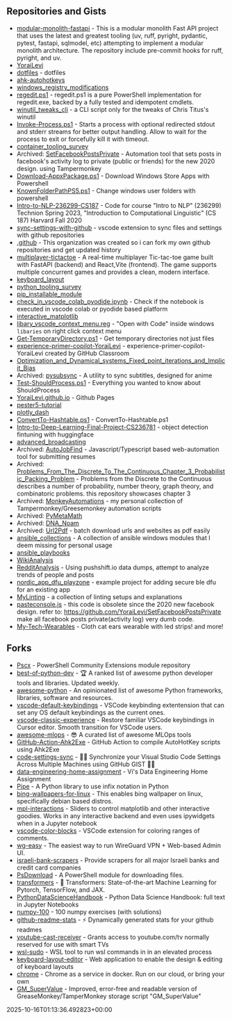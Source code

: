 ## Repositories and Gists
- [modular-monolith-fastapi](https://github.com/YoraiLevi/modular-monolith-fastapi) - This is a modular monolith Fast API project that uses the latest and greatest tooling (uv, ruff, pyright, pydantic, pytest, fastapi, sqlmodel, etc) attempting to implement a modular monolith architecture. The repository include pre-commit hooks for ruff, pyright, and uv.  
- [YoraiLevi](https://github.com/YoraiLevi/YoraiLevi)  
- [dotfiles](https://github.com/YoraiLevi/dotfiles) - dotfiles  
- [ahk-autohotkeys](https://github.com/YoraiLevi/ahk-autohotkeys)  
- [windows_registry_modifications](https://github.com/YoraiLevi/windows_registry_modifications)  
- [regedit.ps1](https://github.com/YoraiLevi/regedit.ps1) - regedit.ps1 is a pure PowerShell implementation for regedit.exe, backed by a fully tested and idempotent cmdlets.   
- [winutil_tweaks_cli](https://github.com/YoraiLevi/winutil_tweaks_cli) - a CLI script only for the tweaks of Chris Titus's winutil  
- [Invoke-Process.ps1](https://gist.github.com/YoraiLevi/d0d95011bed792dff57a301dbc2780ec) -     Starts a process with optional redirected stdout and stderr streams for better output handling. Allow to wait for the process to exit or forcefully kill it with timeout.  
- [container_tooling_survey](https://github.com/YoraiLevi/container_tooling_survey)  
- Archived: [SetFacebookPostsPrivate](https://github.com/YoraiLevi/SetFacebookPostsPrivate) - Automation tool that sets posts in facebook's activity log to private (public or friends) for the new 2020 design. using Tampermonkey  
- [Download-AppxPackage.ps1](https://gist.github.com/YoraiLevi/e1888ee1c06b34cb02d4b58b739301af) - Download Windows Store Apps with Powershell  
- [KnownFolderPathPS5.ps1](https://gist.github.com/YoraiLevi/0f333d520f502fdb1244cdf0524db6d2) - Change windows user folders with powershell  
- [Intro-to-NLP-236299-CS187](https://github.com/YoraiLevi/Intro-to-NLP-236299-CS187) - Code for course "Intro to NLP" (236299) Technion Spring 2023, "Introduction to Computational Linguistic" (CS 187) Harvard Fall 2020  
- [sync-settings-with-github](https://github.com/YoraiLevi/sync-settings-with-github) - vscode extension to sync files and settings with github repositories  
- [.github](https://github.com/ForkYoraiLevi/.github) - This organization was created so i can fork my own github repositories and get updated history   
- [multiplayer-tictactoe](https://github.com/YoraiLevi/multiplayer-tictactoe) - A real-time multiplayer Tic-tac-toe game built with FastAPI (backend) and React,Vite (frontend). The game supports multiple concurrent games and provides a clean, modern interface.    
- [keyboard_layout](https://github.com/YoraiLevi/keyboard_layout)  
- [python_tooling_survey](https://github.com/YoraiLevi/python_tooling_survey)  
- [pip_installable_module](https://github.com/YoraiLevi/pip_installable_module)  
- [check_in_vscode_colab_pyodide.ipynb](https://gist.github.com/YoraiLevi/b1ef408b50fd60ac1cbf90621b60b0bd) - Check if the notebook is executed in vscode colab or pyodide based platform  
- [interactive_matplotlib](https://github.com/YoraiLevi/interactive_matplotlib)  
- [libary_vscode_context_menu.reg](https://gist.github.com/YoraiLevi/418c973a319008fb2f5c1ebbbd38bad2) - "Open with Code" inside windows `libaries` on right click context menu  
- [Get-TemporaryDirectory.ps1](https://gist.github.com/YoraiLevi/ee4394992d820c05b9f820a166eaf987) - Get temporary directories not just files  
- [experience-primer-copilot-YoraiLevi](https://github.com/Exp-Primer-Copilot-Cohort-1/experience-primer-copilot-YoraiLevi) - experience-primer-copilot-YoraiLevi created by GitHub Classroom  
- [Optimization_and_Dynamical_systems_Fixed_point_iterations_and_Implicit_Bias](https://github.com/YoraiLevi/Optimization_and_Dynamical_systems_Fixed_point_iterations_and_Implicit_Bias)  
- Archived: [pysubsync](https://github.com/YoraiLevi/pysubsync) - A utility to sync subtitles, designed for anime  
- [Test-ShouldProcess.ps1](https://gist.github.com/YoraiLevi/db0a84ff7be60a974f87a527a6ecfe87) - Everything you wanted to know about ShouldProcess  
- [YoraiLevi.github.io](https://github.com/YoraiLevi/YoraiLevi.github.io) - Github Pages  
- [pester5-tutorial](https://github.com/YoraiLevi/pester5-tutorial)  
- [plotly_dash](https://github.com/YoraiLevi/plotly_dash)  
- [ConvertTo-Hashtable.ps1](https://gist.github.com/YoraiLevi/292bb8d0e2ce0f87d37e5d5d735fff16) - ConvertTo-Hashtable.ps1  
- [Intro-to-Deep-Learning-Final-Project-CS236781](https://github.com/YoraiLevi/Intro-to-Deep-Learning-Final-Project-CS236781) - object detection fintuning with huggingface  
- [advanced_broadcasting](https://github.com/YoraiLevi/advanced_broadcasting)  
- Archived: [AutoJobFind](https://github.com/YoraiLevi/AutoJobFind) - Javascript/Typescript based web-automation tool for submitting resumes  
- Archived: [Problems_From_The_Discrete_To_The_Continuous_Chapter_3_Probabilistic_Packing_Problem](https://github.com/YoraiLevi/Problems_From_The_Discrete_To_The_Continuous_Chapter_3_Probabilistic_Packing_Problem) - Problems from  the Discrete to  the Continuous describes a number of probability, number theory, graph  theory, and combinatoric problems. this repository showcases chapter 3  
- Archived: [MonkeyAutomations](https://github.com/YoraiLevi/MonkeyAutomations) - my personal collection of Tampermonkey/Greesemonkey automation scripts  
- Archived: [PyMetaMath](https://github.com/YoraiLevi/PyMetaMath)  
- Archived: [DNA_Noam](https://github.com/YoraiLevi/DNA_Noam)  
- Archived: [Url2Pdf](https://github.com/YoraiLevi/Url2Pdf) - batch download urls and websites as pdf easily  
- [ansible_collections](https://github.com/YoraiLevi/ansible_collections) - A collection of ansible windows modules that I deem missing for personal usage   
- [ansible_playbooks](https://github.com/YoraiLevi/ansible_playbooks)  
- [WikiAnalysis](https://github.com/YoraiLevi/WikiAnalysis)  
- [RedditAnalysis](https://github.com/YoraiLevi/RedditAnalysis) - Using pushshift.io data dumps, attempt to analyze trends of people and posts  
- [nordic_app_dfu_playzone](https://github.com/YoraiLevi/nordic_app_dfu_playzone) - example project for adding secure ble dfu for an existing app  
- [MyLinting](https://github.com/YoraiLevi/MyLinting) - a collection of linting setups and explanations   
- [pasteconsole.js](https://gist.github.com/YoraiLevi/3365f9a60c8033d8c797dc409acbb26e) - this code is obsolete since the 2020 new facebook design. refer to: https://github.com/YoraiLevi/SetFacebookPostsPrivate make all facebook posts private(activity log) very dumb code.  
- [My-Tech-Wearables](https://github.com/YoraiLevi/My-Tech-Wearables) - Cloth cat ears wearable with led strips! and more!  
## Forks
- [Pscx](https://github.com/YoraiLevi/Pscx) - PowerShell Community Extensions module repository  
- [best-of-python-dev](https://github.com/YoraiLevi/best-of-python-dev) - 🏆 A ranked list of awesome python developer tools and libraries. Updated weekly.  
- [awesome-python](https://github.com/YoraiLevi/awesome-python) - An opinionated list of awesome Python frameworks, libraries, software and resources.  
- [vscode-default-keybindings](https://github.com/YoraiLevi/vscode-default-keybindings) - VSCode keybinding extentension that can set any OS default keybindings as the current ones.  
- [vscode-classic-experience](https://github.com/YoraiLevi/vscode-classic-experience) - Restore familiar VSCode keybindings in Cursor editor. Smooth transition for VSCode users.  
- [awesome-mlops](https://github.com/YoraiLevi/awesome-mlops) - :sunglasses: A curated list of awesome MLOps tools  
- [GitHub-Action-Ahk2Exe](https://github.com/YoraiLevi/GitHub-Action-Ahk2Exe) - GitHub Action to compile AutoHotKey scripts using Ahk2Exe  
- [code-settings-sync](https://github.com/YoraiLevi/code-settings-sync) - 🌴💪 Synchronize your Visual Studio Code Settings Across Multiple Machines using GitHub GIST 💪🌴  
- [data-engineering-home-assignment](https://github.com/YoraiLevi/data-engineering-home-assignment) - Vi's Data Engineering Home Assignment  
- [Pipe](https://github.com/YoraiLevi/Pipe) - A Python library to use infix notation in Python  
- [bing-wallpapers-for-linux](https://github.com/YoraiLevi/bing-wallpapers-for-linux) - This enables bing wallpaper on linux, specifically debian based distros.  
- [mpl-interactions](https://github.com/YoraiLevi/mpl-interactions) - Sliders to control matplotlib and other interactive goodies. Works in any interactive backend and even uses ipywidgets when in a Jupyter notebook  
- [vscode-color-blocks](https://github.com/YoraiLevi/vscode-color-blocks) - VSCode extension for coloring ranges of comments.  
- [wg-easy](https://github.com/YoraiLevi/wg-easy) - The easiest way to run WireGuard VPN + Web-based Admin UI.  
- [israeli-bank-scrapers](https://github.com/YoraiLevi/israeli-bank-scrapers) - Provide scrapers for all major Israeli banks and credit card companies  
- [PsDownload](https://github.com/YoraiLevi/PsDownload) - A PowerShell module for downloading files.  
- [transformers](https://github.com/YoraiLevi/transformers) - 🤗 Transformers: State-of-the-art Machine Learning for Pytorch, TensorFlow, and JAX.  
- [PythonDataScienceHandbook](https://github.com/YoraiLevi/PythonDataScienceHandbook) - Python Data Science Handbook: full text in Jupyter Notebooks  
- [numpy-100](https://github.com/YoraiLevi/numpy-100) - 100 numpy exercises (with solutions)  
- [github-readme-stats](https://github.com/YoraiLevi/github-readme-stats) - :zap: Dynamically generated stats for your github readmes  
- [youtube-cast-receiver](https://github.com/YoraiLevi/youtube-cast-receiver) - Grants access to youtube.com/tv normally reserved for use with smart TVs  
- [wsl-sudo](https://github.com/YoraiLevi/wsl-sudo) - WSL tool to run wsl commands in in an elevated process  
- [keyboard-layout-editor](https://github.com/YoraiLevi/keyboard-layout-editor) - Web application to enable the design & editing of keyboard layouts  
- [chrome](https://github.com/YoraiLevi/chrome) - Chrome as a service in docker. Run on our cloud, or bring your own  
- [GM_SuperValue](https://github.com/YoraiLevi/GM_SuperValue) - Improved, error-free and readable version of GreaseMonkey/TamperMonkey storage script "GM_SuperValue"  
  
2025-10-16T01:13:36.492823+00:00
